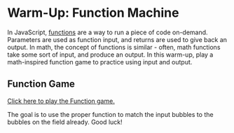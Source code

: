 # Warm-Up: Function Machine
In JavaScript, [functions](https://javascript.info/function-basics) are a way to run a piece of code on-demand. Parameters are used as function input, and returns are used to give back an output. In math, the concept of functions is similar - often, math functions take some sort of input, and produce an output. In this warm-up, play a math-inspired function game to practice using input and output.

## Function Game
[Click here to play the Function game.](https://embed.mangahigh.com/bubblefunction?locale=en-us&guestMode=false)

The goal is to use the proper function to match the input bubbles to the bubbles on the field already. Good luck!
